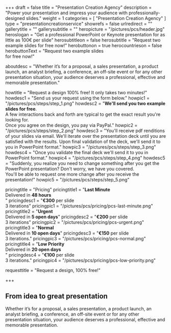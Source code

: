 +++
draft 		= false
title 		= "Presentation Creation Agency"
description	= "Power your presentation and impress your audience with professionally-designed slides."
weight		= 1
categories	= [ "Presentation Creation Agency" ]
type		= "presentationcreationservice"
showrefs	= false
urlredirect	= ""
gallerytitle    = ""
gallerysubtitle = ""
heropicture	    = "/pictures/pcs/header.jpg"
heroslogan      = "Get a professional PowerPoint or Keynote presentation for as little as 100€ per slide"
herosubtitleon  = false
herosubtitle    = "Request two example slides for free now!"
herobuttonon    = true
herocountrieson = false
herobuttonText  = "Request two example slides <br>for free now!"

aboutdesc		= "Whether it’s for a proposal, a sales presentation, a product launch, an analyst briefing, a conference, an off-site event or for any other presentation situation, your audience deserves a professional, effective and memorable presentation."

howtitle		= "Request a design 100% free! It only takes two minutes!"
howdesc1		= "Send us your request using the form below."
howpic1			= "/pictures/pcs/steps/step_1.png"
howdesc2		= "<b>We'll send you two example slides for free</b>.<br>A few interactions back and forth are typical to get the exact result you're looking for.<br>Once you agree on the design, you pay via PayPal."
howpic2			= "/pictures/pcs/steps/step_2.png"
howdesc3		= "You'll receive pdf renditions of your slides via email. We'll iterate over the presentation deck until you are satisfied with the results. Upon final validation of the deck, we'll send it to you in PowerPoint format."
howpic3			= "/pictures/pcs/steps/step_3.png"
howdesc4		= "Once you validate the final deck we'll send it to you in PowerPoint format."
howpic4			= "/pictures/pcs/steps/step_4.png"
howdesc5		= "Suddenly, you realize you need to change something after you get the PowerPoint presentation? Don't worry, we have you covered.<br>You'll be able to request one more change after you receive the presentation!"
howpic5			= "/pictures/pcs/steps/step_5.png"

pricingtitle		= "Pricing"
pricingtitle1	= "<strong>Last Minute</strong><br>Delivered in <strong>48 hours</strong><br>"
pricingdesc1		= "<strong>€300</strong> per slide<br>3 iterations"
pricingpic1			= "/pictures/pcs/pricing/pcs-last-minute.png"
pricingtitle2	= "<strong>Urgent</strong><br>Delivered in <strong>5 open days</strong>"
pricingdesc2		= "<strong>€200</strong> per slide<br>3 iterations"
pricingpic2			= "/pictures/pcs/pricing/pcs-urgent.png"
pricingtitle3	= "<strong>Normal</strong><br>Delivered in <strong>10 open days</strong>"
pricingdesc3		= "<strong>€150</strong> per slide<br>3 iterations."
pricingpic3			= "/pictures/pcs/pricing/pcs-normal.png"
pricingtitle4	= "<strong>Low Priority</strong><br>Delivered in <strong>20 open days</strong><br>"
pricingdesc4		= "<strong>€100</strong> per slide<br>3 iterations."
pricingpic4			= "/pictures/pcs/pricing/pcs-low-priority.png"

requesttitle		= "Request a design, 100% free!"

+++
## From idea to great presentation
Whether it’s for a proposal, a sales presentation, a product launch, an analyst briefing, a conference, an off-site event or for any other presentation situation, your audience deserves a professional, effective and memorable presentation.
